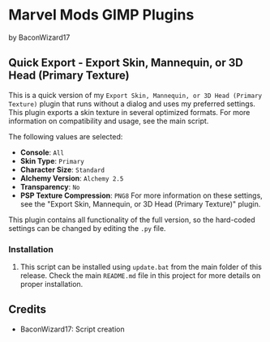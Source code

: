# Marvel Mods GIMP Plugins
by BaconWizard17
## Quick Export - Export Skin, Mannequin, or 3D Head (Primary Texture)
This is a quick version of my `Export Skin, Mannequin, or 3D Head (Primary Texture)` plugin that runs without a dialog and uses my preferred settings. This plugin exports a skin texture in several optimized formats. For more information on compatibility and usage, see the main script.

The following values are selected:
 - **Console**: `All`
 - **Skin Type**: `Primary`
 - **Character Size**: `Standard`
 - **Alchemy Version**: `Alchemy 2.5`
 - **Transparency**: `No`
 - **PSP Texture Compression**: `PNG8` 
For more information on these settings, see the "Export Skin, Mannequin, or 3D Head (Primary Texture)" plugin. 

This plugin contains all functionality of the full version, so the hard-coded settings can be changed by editing the `.py` file.

### Installation
 1. This script can be installed using `update.bat` from the main folder of this release. Check the main `README.md` file in this project for more details on proper installation.

## Credits
- BaconWizard17: Script creation